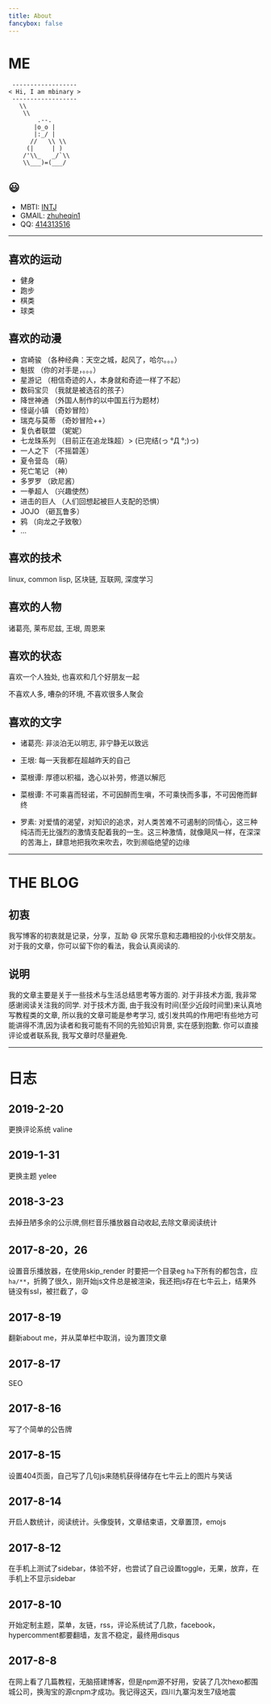 ```yaml
---
title: About
fancybox: false
---
```


# ME

```
 ------------------
< Hi, I am mbinary >
 ------------------
   \\
    \\
        .--.
       |o_o |
       |:_/ |
      //   \\ \\
     (|     | )
    /'\\_   _/`\\
    \\___)=(___/
```

## <i class="fa fa-id-card"></i> :smiley:


  <!--
  <a href="http://wpa.qq.com/msgrd?v=3&uin=414313516&site=qq&menu=yes">加QQ吗QAQ
  <br><img border="0" src="http://wpa.qq.com/pa?p=2:511566576:53" alt="点击这里给我发消息" title="点击这里给我发消息"></a> 
  -->
* MBTI: [INTJ](https://zh.wikipedia.org/wiki/INTJ)
* GMAIL: [zhuheqin1](mailto:&#122;huheqin1@gmail.com)
* QQ: [414313516](http://wpa.qq.com/msgrd?v=3&uin=414313516&site=qq&menu=yes)

---
## <i class="fa fa-battery"></i>喜欢的运动
  * 健身
  * 跑步
  * 棋类
  * 球类
  
## <i class="fa fa-film"></i>喜欢的动漫
  * 宫崎骏     （各种经典：天空之城，起风了，哈尔。。。）
  * 魁拔       （你的对手是，。。。）
  * 星游记     （相信奇迹的人，本身就和奇迹一样了不起）
  * 数码宝贝   （我就是被选召的孩子）
  * 降世神通   （外国人制作的以中国五行为题材）
  * 怪诞小镇   （奇妙冒险）
  * 瑞克与莫蒂 （奇妙冒险++）
  * 复仇者联盟 （妮妮）
  * 七龙珠系列 （目前正在追龙珠超）> (已完结(っ °Д °;)っ)
  * 一人之下   （不摇碧莲）
  * 夏令营岛   （萌）
  * 死亡笔记   （神）
  * 多罗罗     （欧尼酱）
  * 一拳超人   （兴趣使然）
  * 进击的巨人 （人们回想起被巨人支配的恐惧）
  * JOJO       （砸瓦鲁多）
  * 鸦         （向龙之子致敬）
  * ...
  
## <i class="fa fa-puzzle-piece"></i>喜欢的技术
linux, common lisp, 区块链, 互联网, 深度学习  

## <i class="fa fa-heart"></i>喜欢的人物
诸葛亮, 莱布尼兹, 王垠, 周恩来

## <i class="fa fa-sliders"></i>喜欢的状态

喜欢一个人独处, 也喜欢和几个好朋友一起

不喜欢人多, 嘈杂的环境, 不喜欢很多人聚会

## <i class="fa fa-pencil"></i>喜欢的文字

* 诸葛亮: 非淡泊无以明志, 非宁静无以致远 

* 王垠: 每一天我都在超越昨天的自己

* 菜根谭: 厚德以积福，逸心以补劳，修道以解厄
 
* 菜根谭: 不可乘喜而轻诺，不可因醉而生嗔，不可乘快而多事，不可因倦而鲜终

* 罗素: 对爱情的渴望，对知识的追求，对人类苦难不可遏制的同情心，这三种纯洁而无比强烈的激情支配着我的一生。这三种激情，就像飓风一样，在深深的苦海上，肆意地把我吹来吹去，吹到濒临绝望的边缘

---

# THE BLOG
## 初衷
我写博客的初衷就是记录，分享，互助 :smile: 灰常乐意和志趣相投的小伙伴交朋友。对于我的文章，你可以留下你的看法，我会认真阅读的.

## 说明
我的文章主要是关于一些技术与生活总结思考等方面的. 
对于非技术方面, 我非常感谢阅读关注我的同学.
对于技术方面, 由于我没有时间(至少近段时间里)来认真地写教程类的文章, 所以我的文章可能是参考学习, 或引发共鸣的作用吧!有些地方可能讲得不清,因为读者和我可能有不同的先验知识背景, 实在感到抱歉. 你可以直接评论或者联系我, 我写文章时尽量避免. 

--- 

# 日志
## 2019-2-20
更换评论系统 valine

## 2019-1-31
更换主题 yelee
## 2018-3-23
去掉丑陋多余的公示牌,侧栏音乐播放器自动收起,去除文章阅读统计

## 2017-8-20，26
设置音乐播放器，在使用skip_render 时要把一个目录eg `ha`下所有的都包含，应`ha/**`，折腾了很久，刚开始js文件总是被渲染，我还把js存在七牛云上，结果外链没有ssl，被拦截了，:weary:

## 2017-8-19
翻新about me，并从菜单栏中取消，设为置顶文章

## 2017-8-17
SEO

## 2017-8-16
写了个简单的公告牌

## 2017-8-15
设置404页面，自己写了几句js来随机获得储存在七牛云上的图片与笑话

## 2017-8-14
开启人数统计，阅读统计。头像旋转，文章结束语，文章置顶，emojs

## 2017-8-12
在手机上测试了sidebar，体验不好，也尝试了自己设置toggle，无果，放弃，在手机上不显示sidebar

## 2017-8-10 
开始定制主题，菜单，友链，rss，评论系统试了几款，facebook，hypercomment都要翻墙，友言不稳定，最终用disqus

## 2017-8-8 
在网上看了几篇教程，无脑搭建博客，但是npm源不好用，安装了几次hexo都围城公司，换淘宝的源cnpm才成功。我记得这天，四川九寨沟发生7级地震
